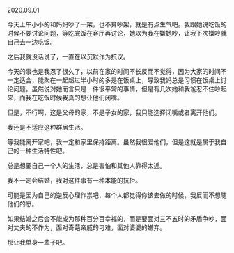 2020.09.01

今天上午小小的和妈妈吵了一架，也不算吵架，就是有点生气吧。我跟她说吃饭的时候不要讨论问题，等吃完饭在客厅再讨论，她以为我在嫌她吵，让我下次嫌吵就自己去一边吃饭。

之后我就没话说了，一直在以沉默作为抗议。

今天的事也是我忍了很久了，以前在家的时间不长反而不觉得，因为大家的时间不一定适合，能聚在一起超过半小时的多是在饭桌上，导致我妈总是习惯在饭桌上讨论问题。虽然说对她而言只是一件很平常的事情，但是有几次她和我爸忍不住吵起来，而我在吃饭时候我真的想让他们闭嘴。

但是，不行啊，这是父母的家，不是子女的家，我只能选择闭嘴或者离开他们。

我还是不适应这种群居生活。

等我能离开家吧，我一定和家里保持距离。虽然我很爱他们，但是这就是属于我自己的一种生活特性吧。

总是想要自己一个人的生活，总是害怕和其他人靠得太近。

我不一定会结婚，我对这件事有一种本能的抗拒。

可能是因为自己的逆反心理作祟吧，每个人都觉得你该去做的时候，我反而不想随他们的愿。

如果结婚之后会不能成为那种百分百幸福的，而是要面对三不五时的矛盾争吵，面对丈夫的不作为，面对奇葩亲戚的刁难，面对婆婆的嫌弃。

那让我单身一辈子吧。

